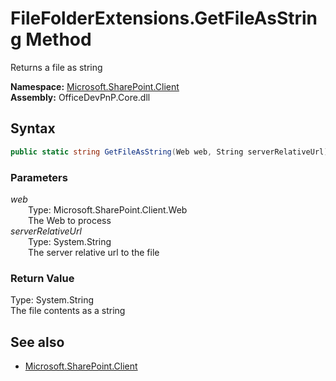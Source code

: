 # FileFolderExtensions.GetFileAsString Method  
Returns a file as string  

**Namespace:** [Microsoft.SharePoint.Client](Microsoft.SharePoint.Client.md)  
**Assembly:** OfficeDevPnP.Core.dll  
## Syntax
```C#
public static string GetFileAsString(Web web, String serverRelativeUrl)
```
### Parameters
*web*  
&emsp;&emsp;Type: Microsoft.SharePoint.Client.Web  
&emsp;&emsp;The Web to process  
*serverRelativeUrl*  
&emsp;&emsp;Type: System.String  
&emsp;&emsp;The server relative url to the file  
### Return Value
Type: System.String  
The file contents as a string

## See also
- [Microsoft.SharePoint.Client](Microsoft.SharePoint.Client.md)
